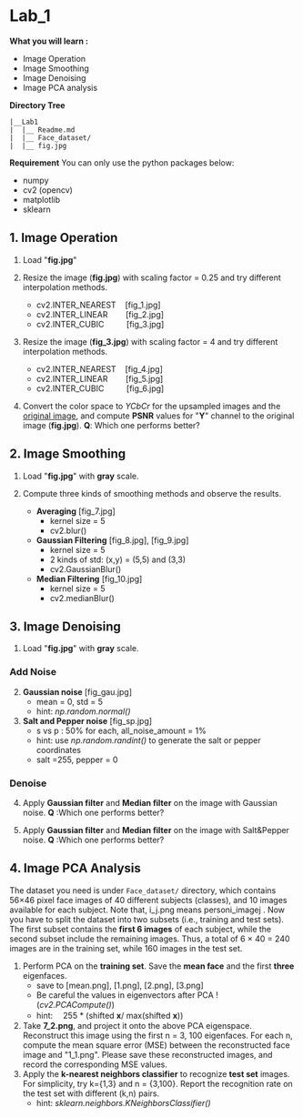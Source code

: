 ﻿# Lab_1 
**What you will learn :**
 - Image Operation
 - Image Smoothing
 - Image Denoising
 - Image PCA analysis 


**Directory Tree**
```
|__Lab1
|  |__ Readme.md
|  |__ Face_dataset/
|  |__ fig.jpg
```

**Requirement**
You can only use the python packages below:

 - numpy
 - cv2 (opencv)
 - matplotlib
 - sklearn

## 1. Image Operation

1.	Load "**fig.jpg**"
2.	Resize the image (**fig.jpg**) with scaling factor = 0.25 and try different interpolation methods.
	
	- cv2.INTER_NEAREST&nbsp;&nbsp;&nbsp;  [fig_1.jpg] 
	- cv2.INTER_LINEAR     &nbsp;&nbsp;&nbsp;&nbsp;&nbsp;&nbsp;  [fig_2.jpg] 
	- cv2.INTER_CUBIC     &nbsp;&nbsp;&nbsp;&nbsp;&nbsp;&nbsp;&nbsp;&nbsp;  [fig_3.jpg]
3. Resize the image (**fig_3.jpg**) with scaling factor = 4 and try different interpolation methods.
	
	- cv2.INTER_NEAREST&nbsp;&nbsp;&nbsp;  [fig_4.jpg] 
	- cv2.INTER_LINEAR     &nbsp;&nbsp;&nbsp;&nbsp;&nbsp;&nbsp;  [fig_5.jpg] 
	- cv2.INTER_CUBIC     &nbsp;&nbsp;&nbsp;&nbsp;&nbsp;&nbsp;&nbsp;&nbsp;  [fig_6.jpg]
4.  Convert the color space to *YCbCr* for the upsampled images and the <u>original image</u>, and compute **PSNR** values for "**Y**" channel to the original image (**fig.jpg**).
**Q**: Which one performs better?

## 2. Image Smoothing
1.	Load "**fig.jpg**" with **gray** scale.
2.	Compute three kinds of smoothing methods and observe the results.
	
	- **Averaging**   [fig_7.jpg]
		- kernel size = 5
		- cv2.blur()
	-   **Gaussian Filtering** [fig_8.jpg], [fig_9.jpg]
		- kernel size = 5
		- 2 kinds of std: (x,y) = (5,5) and (3,3)
		- cv2.GaussianBlur()
	- **Median Filtering**  [fig_10.jpg]
		- kernel size = 5
		- cv2.medianBlur()

## 3. Image Denoising
1.	Load "**fig.jpg**" with **gray** scale.
### Add Noise
2.	 **Gaussian noise** [fig_gau.jpg]
		- mean = 0, std = 5
		- hint: *np.random.normal()*
3.	 **Salt and Pepper noise** [fig_sp.jpg]
		- s vs p : 50% for each,  all_noise_amount = 1%
		- hint: use *np.random.randint()* to generate the salt or pepper coordinates
		- salt =255,  pepper = 0	
### Denoise
4. Apply **Gaussian filter** and **Median filter** on  the image with Gaussian noise. 
	**Q** :Which one  performs better?
	
5. Apply **Gaussian filter** and **Median filter** on  the image with Salt&Pepper noise.
	**Q** :Which one  performs better?

## 4. Image PCA  Analysis
The dataset you need is under `Face_dataset/` directory, which contains 56×46 pixel face images of 40 different subjects (classes), and 10 images available for each subject. Note that, i_j.png means personi_imagej . Now you have to split the dataset into two subsets (i.e., training and test sets). The first subset contains the **first 6 images** of each subject, while the second subset include the remaining images. Thus, a total of 6 × 40 = 240 images are in the training set, while 160 images in the test set.

1. Perform PCA on the **training set**. Save the **mean face** and the first **three** eigenfaces.
	- save to [mean.png], [1.png], [2.png], [3.png]
	- Be careful the values in eigenvectors after PCA !  (*cv2.PCACompute()*)
	- hint: 　255 * (shifted **x**/ max(shifted **x**))
2. Take **7_2.png**, and project it onto the above PCA eigenspace. Reconstruct this image using the first n = 3, 100 eigenfaces. For each n, compute the mean square error (MSE) between the reconstructed face image and "1_1.png". Please save these reconstructed images, and record the corresponding MSE values.
3. Apply the **k-nearest neighbors classifier** to recognize **test set** images. For simplicity, try k={1,3} and n = {3,100}.  Report the recognition rate on the test set with different (k,n) pairs.
	- hint: *sklearn.neighbors.KNeighborsClassifier()*



